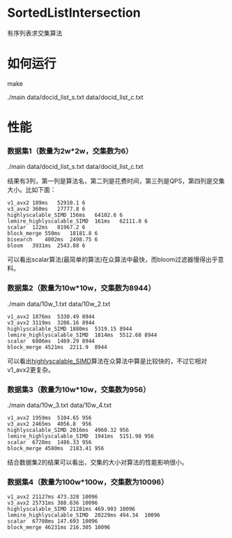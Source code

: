 # SortedListIntersection
有序列表求交集算法

# 如何运行
make

./main data/docid_list_s.txt data/docid_list_c.txt

# 性能
### 数据集1（数量为2w*2w，交集数为6）
./main data/docid_list_s.txt data/docid_list_c.txt

结果有3列，第一列是算法名，第二列是花费时间，第三列是QPS，第四列是交集大小。比如下面：
```
v1_avx2	189ms	52910.1	6
v3_avx2	360ms	27777.8	6
highlyscalable_SIMD	156ms	64102.6	6
lemire_highlyscalable_SIMD	161ms	62111.8	6
scalar	122ms	81967.2	6
block_merge	550ms	18181.8	6
bisearch	4002ms	2498.75	6
bloom	3931ms	2543.88	6
```
可以看出scalar算法(最简单的算法)在众算法中最快，而bloom过滤器慢得出乎意料。

### 数据集2（数量为10w*10w，交集数为8944）
./main data/10w_1.txt data/10w_2.txt 
```
v1_avx2	1876ms	5330.49	8944
v3_avx2	3119ms	3206.16	8944
highlyscalable_SIMD	1880ms	5319.15	8944
lemire_highlyscalable_SIMD	1814ms	5512.68	8944
scalar	6806ms	1469.29	8944
block_merge	4521ms	2211.9	8944
```
可以看出[highlyscalable_SIMD](http://highlyscalable.wordpress.com/2012/06/05/fast-intersection-sorted-lists-sse/)算法在众算法中算是比较快的，不过它相对v1_avx2更复杂。

### 数据集3（数量为10w*10w，交集数为956）
./main data/10w_3.txt data/10w_4.txt
```
v1_avx2	1959ms	5104.65	956
v3_avx2	2465ms	4056.8	956
highlyscalable_SIMD	2016ms	4960.32	956
lemire_highlyscalable_SIMD	1941ms	5151.98	956
scalar	6728ms	1486.33	956
block_merge	4580ms	2183.41	956
```
结合数据集2的结果可以看出，交集的大小对算法的性能影响很小。

### 数据集4（数量为100w*100w，交集数为10096）
```
v1_avx2	21127ms	473.328	10096
v3_avx2	25731ms	388.636	10096
highlyscalable_SIMD	21281ms	469.903	10096
lemire_highlyscalable_SIMD	20229ms	494.34	10096
scalar	67708ms	147.693	10096
block_merge	46231ms	216.305	10096
```
